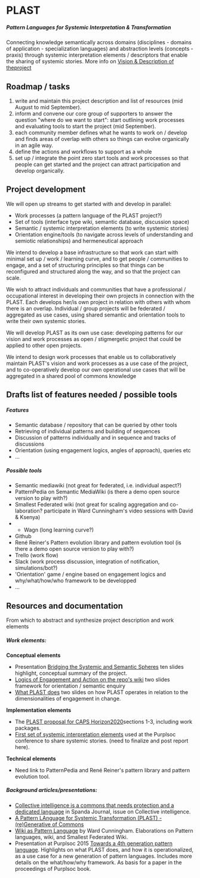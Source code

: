 # PLAST
##### Pattern Languages for Systemic Interpretation & Transformation
Connecting knowledge semantically across domains (disciplines - domains of application - specialization languages) and abstraction levels (concepts - praxis) through systemic interpretation elements / descriptors that enable the sharing of systemic stories. More info on [Vision & Description of theproject](https://github.com/PLAST-Community/PLAST/wiki/Vision-&-Description-of-the-Project)

## Roadmap / tasks
1. write and maintain this project description and list of resources (mid August to mid September).
2. inform and convene our core group of supporters to answer the question "where do we want to start": start outlining work processes and evaluating tools to start the project (mid September).
3. each community member defines what he wants to work on / develop and finds areas of overlap with others so things can evolve organically in an agile way.
4. define the actions and workflows to support as a whole
5. set up / integrate the point zero start tools and work processes so that people can get started and the project can attract participation and develop organically.

## Project development
We will open up streams to get started with and develop in parallel:
- Work processes (a pattern language of the PLAST project?)
- Set of tools (interface type wiki, semantic database, discussion space)
- Semantic / systemic interpretation elements (to write systemic stories)
- Orientation engine/tools (to navigate across levels of understanding and semiotic relationships) and hermeneutical approach

We intend to develop a base infrastructure so that work can start with minimal set up / work / learning curve, and to get people / communities to engage, and a set of structuring principles so that things can be reconfigured and structured along the way, and so that the project can scale.

We wish to attract individuals and communities that have a professional / occupational interest in developing their own  projects in connection with the PLAST. Each develops her/is own project in relation with others with whom there is an overlap. Individual / group projects will be federated / aggregated as use cases, using shared semantic and orientation tools to write their own systemic stories.

We will develop PLAST as its own use case: developing patterns for our vision and work processes as open / stigmergetic project that could be applied to other open projects. 

We intend to design work processes that enable us to collaboratively maintain PLAST's vision and work processes as a use case of the project, and to co-operatively develop our own operational use cases that will be aggregated in a shared pool of commons knowledge

## Drafts list of features needed / possible tools
##### Features
- Semantic database / repository that can be queried by other tools
- Retrieving of individual patterns and building of sequences
- Discussion of patterns individually and in sequence and tracks of discussions
- Orientation (using engagement logics, angles of approach), queries etc
- ...

##### Possible tools
- Semantic mediawiki (not great for federated, i.e. individual aspect?)
- PatternPedia on Semantic MediaWiki (is there a demo open source version to play with?)
- Smallest Federated wiki (not great for scaling aggregation and co-laboration? participate in Ward Cunningham's video sessions with David & Ksenya)
- - Wagn (long learning curve?)
- Github
- René Reiner's Pattern evolution library and pattern evolution tool (is there a demo open source version to play with?)
- Trello (work flow)
- Slack (work process discussion, integration of notification, simulations/bot?)
- 'Orientation' game / engine based on engagement logics and why/what/how/who framework to be developped
- ...

## Resources and documentation
From which to abstract and synthesize project description and work elements

##### Work elements:
**Conceptual elements**
- Presentation [Bridging the Systemic and Semantic Spheres](http://www.slideshare.net/helenefinidori/systemic-interpretation-language) ten slides highlight, conceptual summary of the project.
- [Logics of Engagement and Action on the repo's wiki](https://github.com/PLAST-Community/PLAST/wiki/Logics-of-Engagement-and-Action) two slides framework for orientation / semantic enquiry
- [What PLAST does](https://github.com/PLAST-Community/PLAST/wiki/What-PLAST-Does) two slides on how PLAST operates in relation to the dimensionalities of engagement in change. 

**Implementation elements**
- The [PLAST proposal for CAPS Horizon2020](https://drive.google.com/file/d/0B1hB6w2xjIXAc3JhYmhCQXMwdGc/view?usp=sharing)sections 1-3, including work packages.
- [First set of systemic interpretation elements](https://drive.google.com/file/d/0B1hB6w2xjIXAcWV1dUFMUGRWSm8/view?usp=sharing) used at the Purplsoc conference to share systemic stories. (need to finalize and post report here).

**Technical elements**
- Need link to PatternPedia and René Reiner's pattern library and pattern evolution tool.

##### Background articles/presentations:
- [Collective intelligence is a commons that needs protection and a dedicated language](http://www.academia.edu/10292904/Collective_intelligence_is_a_commons_that_needs_protection_and_a_dedicated_language) in Spanda Journal, issue on Collective intelligence.
- [A Pattern LAnguage for Systemic Transformation (PLAST) - (re)Generative of Commons](http://www.academia.edu/9138366/A_Pattern_LAnguage_for_Systemic_Transformation_PLAST_-_re_Generative_of_Commons)
- [Wiki as Pattern Language](http://www.hillside.net/plop/2013/papers/Group6/plop13_preprint_51.pdf) by Ward Cunningham. Elaborations on Pattern languages, wiki, and Smallest Federated Wiki.
- Presentation at Purplsoc 2015 [Towards a 4th generation pattern language](http://www.slideshare.net/helenefinidori/plast-presentationpurplsoc-v3). Highlights on what PLAST does, and how it is operationalized, as a use case for a new generation of pattern languages. Includes more details on the what/how/why framework. As basis for a paper in the proceedings of Purplsoc book.

